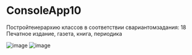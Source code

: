 # ConsoleApp10
Постройтеиерархию классов в соответствии свариантомзадания:
18 Печатное издание, газета, книга, периодика

![image](https://user-images.githubusercontent.com/103641601/163445372-5cb13734-2c31-4c48-8cfd-d557f35fcbb4.png)
![image](https://user-images.githubusercontent.com/103641601/163440923-ce29dd3b-1bc7-483d-a128-5073869d4859.png)
